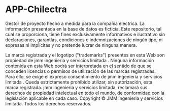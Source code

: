 # APP-Chilectra
Gestor de proyecto hecho a medida para la compañia eléctrica.
La información presentada en la base de datos es ficticia. Este repositorio, tal cual se proporciona, tiene fines exclusivamente informativos e ilustrativo sin declaraciones, garantías, condiciones e indemnizaciones de ningún tipo, ni expresas ni implícitas y no pretende lucrar de ninguna manera.

La marca registrada y el logotipo ("trademarks") presentes en esta Web son propiedad de jmm ingenieria y servicios limitada . Ninguna información contenida en esta Web podrá ser interpretada en el sentido de que se conceden licencias o permisos de utilización de las marcas registradas. Para ello, se exige el expreso consentimiento de jmm ingenieria y servicios limitada . Queda estrictamente prohibido utilizar, sin autorización, esta marca registrada. jmm ingenieria y servicios limitada, reclamará sus derechos de propiedad intelectual en todo el mundo, de conformidad con la legislación aplicable en cada caso. Copyright © JMM ingenieria y servicios limitada. Todos los derechos reservados.
